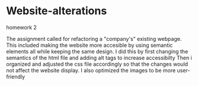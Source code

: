 # Website-alterations
homework 2

The assignment called for refactoring a "company's" existing webpage. This included making the website more accesible by using semantic 
elements all while keeping the same design. 
I did this by first changing the semantics of the html file and adding alt tags to increase accessibilty 
Then i organized and adjusted the css file accordingly so that the changes would not affect the website display.
I also optimized the images to be more user-friendly 
